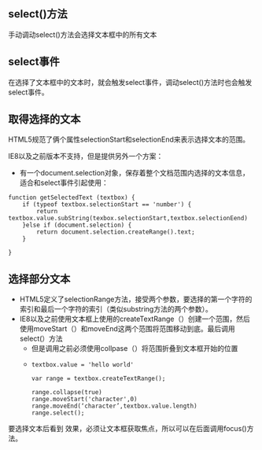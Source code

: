 ## select\(\)方法

手动调动select\(\)方法会选择文本框中的所有文本



## select事件

在选择了文本框中的文本时，就会触发select事件，调动select\(\)方法时也会触发select事件。



## 取得选择的文本

HTML5规范了俩个属性selectionStart和selectionEnd来表示选择文本的范围。

IE8以及之前版本不支持，但是提供另外一个方案：

* 有一个document.selection对象，保存着整个文档范围内选择的文本信息，适合和select事件引起使用：

```
function getSelectedText (textbox) {
    if (typeof textbox.selectionStart == 'number') {
        return textbox.value.subString(texbox.selectionStart,textbox.selectionEend)
    }else if (document.selection) {
        return document.selection.createRange().text;
    }

}
```



## 选择部分文本

* HTML5定义了selectionRange方法，接受两个参数，要选择的第一个字符的索引和最后一个字符的索引（类似substring方法的两个参数）。
* IE8以及之前使用文本框上使用的createTextRange（）创建一个范围，然后使用moveStart（）和moveEnd这两个范围将范围移动到底。最后调用select\(）方法
  * 但是调用之前必须使用collpase（）将范围折叠到文本框开始的位置
  * ```
    textbox.value = 'hello world'

    var range = textbox.createTextRange();

    range.collapse(true)
    range.moveStart('character',0)
    range.moveEnd(‘character’,textbox.value.length)
    range.select();
    ```

要选择文本后看到 效果，必须让文本框获取焦点，所以可以在后面调用focus\(\)方法。





